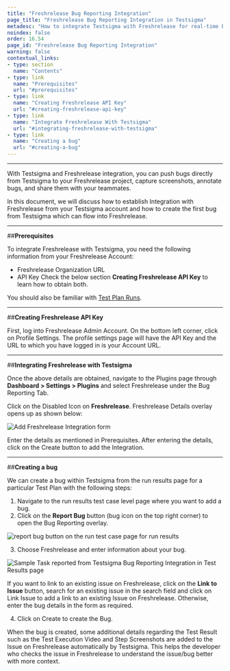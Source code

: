 ```yaml
---
title: "Freshrelease Bug Reporting Integration"
page_title: "Freshrelease Bug Reporting Integration in Testsigma"
metadesc: "How to integrate Testsigma with Freshrelease for real-time bug reporting during Test Runs"
noindex: false
order: 16.54
page_id: "Freshrelease Bug Reporting Integration"
warning: false
contextual_links:
- type: section
  name: "Contents"
- type: link
  name: "Prerequisites"
  url: "#prerequisites"
- type: link
  name: "Creating Freshrelease API Key"
  url: "#creating-freshrelease-api-key"
- type: link
  name: "Integrate Freshrelease With Testsigma"
  url: "#integrating-freshrelease-with-testsigma"
- type: link
  name: "Creating a bug"
  url: "#creating-a-bug"
---
```


---

With Testsigma and Freshrelease integration, you can push bugs directly from Testsigma to your Freshrelease project, capture screenshots, annotate bugs, and share them with your teammates.

In this document, we will discuss how to establish Integration with Freshrelease from your Testsigma account and how to create the first bug from Testsigma which can flow into Freshrelease.

---
##**Prerequisites**

To integrate Freshrelease with Testsigma, you need the following information from your Freshrelease Account:

  * Freshrelease Organization URL
  * API Key
Check the below section **Creating Freshrelease API Key** to learn how to obtain both.

You should also be familiar with [Test Plan Runs](https://testsigma.com/docs/runs/test-plan-executions/).

---
##**Creating Freshrelease API Key**

First, log into Freshrelease Admin Account.
On the bottom left corner, click on Profile Settings. The profile settings page will have the API Key and the URL to which you have logged in is your Account URL.

---
##**Integrating Freshrelease with Testsigma**

Once the above details are obtained, navigate to the Plugins page through **Dashboard > Settings > Plugins** and select Freshrelease under the Bug Reporting Tab.

Click on the Disabled Icon on **Freshrelease**. Freshrelease Details overlay opens up as shown below:

![Add Freshrelease Integration form](https://docs.testsigma.com/images/freshrelease/add-freshrelease-integration-form.png)

Enter the details as mentioned in Prerequisites. After entering the details, click on the Create button to add the Integration.

---
##**Creating a bug**

We can create a bug within Testsigma from the run results page for a particular Test Plan with the following steps:

 1. Navigate to the run results test case level page where you want to add a bug.
 2. Click on the **Report Bug** button (bug icon on the top right corner) to open the Bug Reporting overlay.

 ![report bug button on the run test case page for run results](https://docs.testsigma.com/images/freshrelease/run-results-test-case-page-report-bug-button-freshrelease.png)

 3. Choose Freshrelease and enter information about your bug.

  ![Sample Task reported from Testsigma Bug Reporting Integration in Test Results page ](https://docs.testsigma.com/images/freshrelease/plugins-create-freshrelease-bug-form-filled.png)

 If you want to link to an existing issue on Freshrelease, click on the **Link to Issue** button, search for an existing issue in the search field and click on Link Issue to add a link to an existing Issue on Freshrelease. Otherwise, enter the bug details in the form as required.

 4. Click on Create to create the Bug.

When the bug is created, some additional details regarding the Test Result such as the Test Execution Video and Step Screenshots are added to the Issue on Freshrelease automatically by Testsigma. This helps the developer who checks the issue in Freshrelease to understand the issue/bug better with more context.
